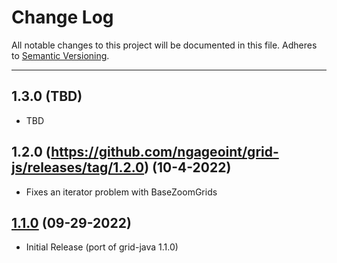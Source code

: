 # Change Log
All notable changes to this project will be documented in this file.
Adheres to [Semantic Versioning](http://semver.org/).

---

## 1.3.0 (TBD)

* TBD

## 1.2.0 (https://github.com/ngageoint/grid-js/releases/tag/1.2.0) (10-4-2022)

* Fixes an iterator problem with BaseZoomGrids

## [1.1.0](https://github.com/ngageoint/grid-js/releases/tag/1.1.0) (09-29-2022)

* Initial Release (port of grid-java 1.1.0)
